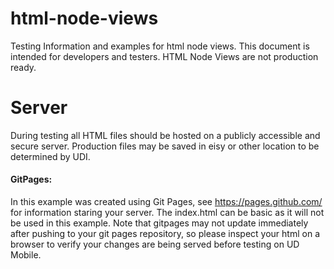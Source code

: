 # html-node-views
Testing Information and examples for html node views.  This document is intended for developers and testers. HTML Node Views are not production ready.

# Server
During testing all HTML files should be hosted on a publicly accessible and secure server.  Production files may be saved in eisy or other location to be determined by UDI.
#### GitPages:
In this example was created using Git Pages, see https://pages.github.com/ for information staring your server.
The index.html can be basic as it will not be used in this example.
Note that gitpages may not update immediately after pushing to your git pages repository, so please inspect your html on a browser to verify your changes are being served before testing on UD Mobile.









